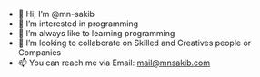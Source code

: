 - 👋 Hi, I’m @mn-sakib
- 👀 I’m interested in programming
- 🌱 I’m always like to learning programming
- 💞️ I’m looking to collaborate on Skilled and Creatives people or Companies
- 📫 You can reach me via Email: mail@mnsakib.com

<!---
mn-sakib/mn-sakib is a ✨ special ✨ repository because its `README.md` (this file) appears on your GitHub profile.
You can click the Preview link to take a look at your changes.
--->
